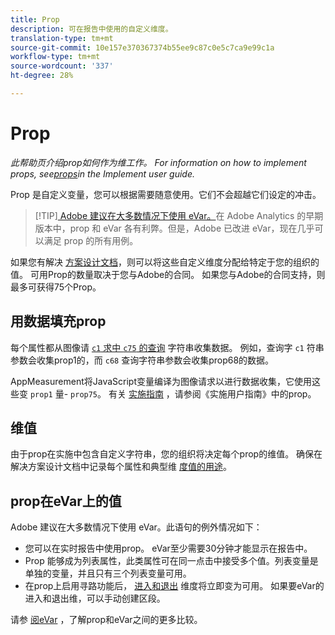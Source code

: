 ```yaml
---
title: Prop
description: 可在报告中使用的自定义维度。
translation-type: tm+mt
source-git-commit: 10e157e370367374b55ee9c87c0e5c7ca9e99c1a
workflow-type: tm+mt
source-wordcount: '337'
ht-degree: 28%

---
```



# Prop

*此帮助页介绍prop如何作为维工作。 For information on how to implement props, see[props](/help/implement/vars/page-vars/prop.md)in the Implement user guide.*

Prop 是自定义变量，您可以根据需要随意使用。它们不会超越它们设定的冲击。

> [!TIP][ Adobe 建议在大多数情况下使用 eVar。](evar.md)在 Adobe Analytics 的早期版本中，prop 和 eVar 各有利弊。但是，Adobe 已改进 eVar，现在几乎可以满足 prop 的所有用例。

如果您有解决 [方案设计文档](/help/implement/prepare/solution-design.md)，则可以将这些自定义维度分配给特定于您的组织的值。 可用Prop的数量取决于您与Adobe的合同。 如果您与Adobe的合同支持，则最多可获得75个Prop。

## 用数据填充prop

每个属性都从图像请 [`c1` 求中 `c75` 的查询](/help/implement/validate/query-parameters.md) 字符串收集数据。 例如，查询字 `c1` 符串参数会收集prop1的，而 `c68` 查询字符串参数会收集prop68的数据。

AppMeasurement将JavaScript变量编译为图像请求以进行数据收集，它使用这些变 `prop1` 量- `prop75`。 有关 [实施指南](/help/implement/vars/page-vars/prop.md) ，请参阅《实施用户指南》中的prop。

## 维值

由于prop在实施中包含自定义字符串，您的组织将决定每个prop的维值。 确保在解决方案设计文档中记录每个属性和典型维 [度值的用途](/help/implement/prepare/solution-design.md)。

## prop在eVar上的值

 Adobe 建议在大多数情况下使用 eVar。此语句的例外情况如下：

* 您可以在实时报告中使用prop。 eVar至少需要30分钟才能显示在报告中。
* Prop 能够成为列表属性，此类属性可在同一点击中接受多个值。列表变量是单独的变量，并且只有三个列表变量可用。
* 在prop上启用寻路功能后， [进入](entry-dimensions.md)[和退出](exit-dimensions.md) 维度将立即变为可用。 如果要eVar的进入和退出维，可以手动创建区段。

请参 [阅eVar](evar.md) ，了解prop和eVar之间的更多比较。

